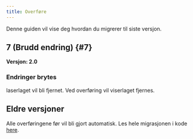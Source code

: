 ```yaml
---
title: Overføre
---
```


Denne guiden vil vise deg hvordan du migrerer til siste versjon.

## 7 (Brudd endring) {#7}

**Versjon: 2.0**

### Endringer brytes

laserlaget vil bli fjernet. Ved overføring vil viserlaget fjernes.

## Eldre versjoner

Alle overføringene før vil bli gjort automatisk.
Les hele migrasjonen i kode [here](https://github.com/LinwoodDev/Butterfly/blob/95825da4ebbf9ded392c863da577666dbcdda45c/app/lib/models/converter.dart#L17).
